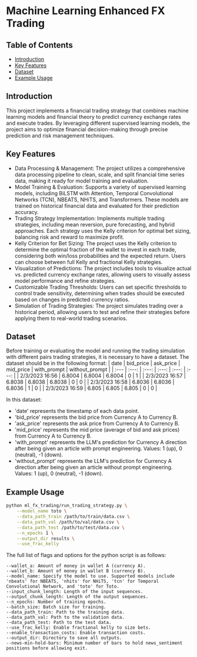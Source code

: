 # Machine Learning Enhanced FX Trading

## Table of Contents
- [Introduction](#introduction)
- [Key Features](#key-features)
- [Dataset](#dataset)
- [Example Usage](#example-usage)

## Introduction
This project implements a financial trading strategy that combines machine learning models and financial theory to predict currency exchange rates and execute trades. By leveraging different supervised learning models, the project aims to optimize financial decision-making through precise prediction and risk management techniques.

## Key Features
- Data Processing & Management: The project utilizes a comprehensive data processing pipeline to clean, scale, and split financial time series data, making it ready for model training and evaluation.
- Model Training & Evaluation: Supports a variety of supervised learning models, including BiLSTM with Attention, Temporal Convolutional Networks (TCN), NBEATS, NHiTS, and Transformers. These models are trained on historical financial data and evaluated for their prediction accuracy.
- Trading Strategy Implementation: Implements multiple trading strategies, including mean reversion, pure forecasting, and hybrid approaches. Each strategy uses the Kelly criterion for optimal bet sizing, balancing risk and reward to maximize profit.
- Kelly Criterion for Bet Sizing: The project uses the Kelly criterion to determine the optimal fraction of the wallet to invest in each trade, considering both win/loss probabilities and the expected return. Users can choose between full Kelly and fractional Kelly strategies.
- Visualization of Predictions: The project includes tools to visualize actual vs. predicted currency exchange rates, allowing users to visually assess model performance and refine strategies.
- Customizable Trading Thresholds: Users can set specific thresholds to control trade sensitivity, determining when trades should be executed based on changes in predicted currency ratios.
- Simulation of Trading Strategies: The project simulates trading over a historical period, allowing users to test and refine their strategies before applying them to real-world trading scenarios.

## Dataset
Before training or evaluating the model and running the trading simulation with different pairs trading strategies, it is necessary to have a dataset. The dataset should be in the following format:
| date	            | bid_price | ask_price | mid_price | with_prompt | without_prompt |
| :---                  | :---:  | :---:  | :---:  | :---:  | :---:  |
| 2/3/2023 16:56	| 6.8004     | 6.8004     | 6.8004     | 0            | 1     |
| 2/3/2023 16:57	| 6.8038	 | 6.8038	  | 6.8038	   | 0            | 0     |
| 2/3/2023 16:58	| 6.8036	 | 6.8036	  | 6.8036	   | 1            | 0     |
| 2/3/2023 16:59	| 6.805	 | 6.805	  | 6.805	   | 0            | 0	  |

In this dataset:
- 'date' represents the timestamp of each data point.
- 'bid_price' represents the bid price from Currency A to Currency B.
- 'ask_price' represents the ask price from Currency A to Currency B.
- 'mid_price' represents the mid price (average of bid and ask prices) from Currency A to Currency B.
- 'with_prompt' represents the LLM's prediction for Currency A direction after being given an article with prompt engineering. Values: 1 (up), 0 (neutral), -1 (down).
- 'without_prompt' represents the LLM's prediction for Currency A direction after being given an article without prompt engineering. Values: 1 (up), 0 (neutral), -1 (down).

## Example Usage
```bash
python ml_fx_trading/run_trading_strategy.py \
    --model_name toto \
    --data_path_train /path/to/train/data.csv \
    --data_path_val /path/to/val/data.csv \
    --data_path_test /path/to/test/data.csv \
    --n_epochs 1 \
    --output_dir results \
    --use_frac_kelly
```

The full list of flags and options for the python script is as follows:
```
--wallet_a: Amount of money in wallet A (currency A).
--wallet_b: Amount of money in wallet B (currency B).
--model_name: Specify the model to use. Supported models include 'nbeats' for NBEATS, 'nhits' for NHiTS, 'tcn' for Temporal Convolutional Network, and 'toto' for Toto.
--input_chunk_length: Length of the input sequences.
--output_chunk_length: Length of the output sequences.
--n_epochs: Number of training epochs.
--batch_size: Batch size for training.
--data_path_train: Path to the training data.
--data_path_val: Path to the validation data.
--data_path_test: Path to the test data.
--use_frac_kelly: Enable fractional kelly to size bets.
--enable_transaction_costs: Enable transaction costs.
--output_dir: Directory to save all outputs.
--news-min-hold-bars: Minimum number of bars to hold news_sentiment positions before allowing exit.
```
